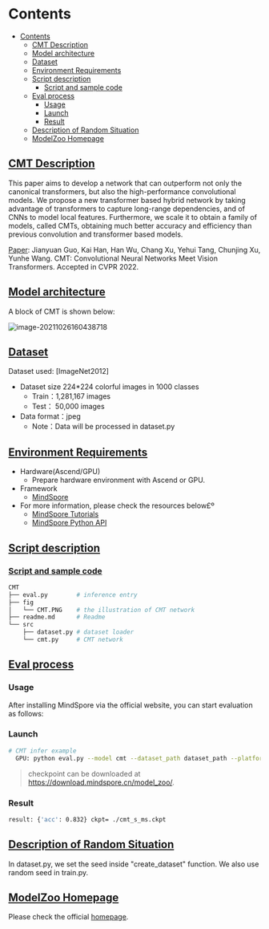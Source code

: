 # Contents

- [Contents](#contents)
    - [CMT Description](#cmt-description)
    - [Model architecture](#model-architecture)
    - [Dataset](#dataset)
    - [Environment Requirements](#environment-requirements)
    - [Script description](#script-description)
        - [Script and sample code](#script-and-sample-code)
    - [Eval process](#eval-process)
        - [Usage](#usage)
        - [Launch](#launch)
        - [Result](#result)
    - [Description of Random Situation](#description-of-random-situation)
    - [ModelZoo Homepage](#modelzoo-homepage)

## [CMT Description](#contents)

  This paper aims to develop a network that can outperform not only the canonical transformers, but also the high-performance convolutional models. We propose a new transformer based hybrid network by taking advantage of transformers to capture long-range dependencies, and of CNNs to model local features. Furthermore, we scale it to obtain a family of models, called CMTs, obtaining much better accuracy and efficiency than previous convolution and transformer based models.

[Paper](https://arxiv.org/pdf/2107.06263.pdf): Jianyuan Guo, Kai Han, Han Wu, Chang Xu, Yehui Tang, Chunjing Xu, Yunhe Wang. CMT: Convolutional Neural Networks Meet Vision Transformers. Accepted in CVPR 2022.

## [Model architecture](#contents)

A block of CMT is shown below:

![image-20211026160438718](./fig/CMT.PNG)

## [Dataset](#contents)

Dataset used: [ImageNet2012]

- Dataset size 224*224 colorful images in 1000 classes
    - Train：1,281,167 images  
    - Test： 50,000 images
- Data format：jpeg
    - Note：Data will be processed in dataset.py

## [Environment Requirements](#contents)

- Hardware(Ascend/GPU)
    - Prepare hardware environment with Ascend or GPU.
- Framework
    - [MindSpore](https://www.mindspore.cn/install/en)
- For more information, please check the resources below£º
    - [MindSpore Tutorials](https://www.mindspore.cn/tutorials/en/r1.9/index.html)
    - [MindSpore Python API](https://www.mindspore.cn/docs/en/r1.9/index.html)

## [Script description](#contents)

### [Script and sample code](#contents)

```bash
CMT
├── eval.py        # inference entry
├── fig
│   └── CMT.PNG    # the illustration of CMT network
├── readme.md      # Readme
└── src
    ├── dataset.py # dataset loader
    └── cmt.py     # CMT network
```

## [Eval process](#contents)

### Usage

After installing MindSpore via the official website, you can start evaluation as follows:

### Launch

```bash
# CMT infer example
  GPU: python eval.py --model cmt --dataset_path dataset_path --platform GPU --checkpoint_path [CHECKPOINT_PATH]
```

> checkpoint can be downloaded at https://download.mindspore.cn/model_zoo/.

### Result

```bash
result: {'acc': 0.832} ckpt= ./cmt_s_ms.ckpt
```

## [Description of Random Situation](#contents)

In dataset.py, we set the seed inside "create_dataset" function. We also use random seed in train.py.

## [ModelZoo Homepage](#contents)

Please check the official [homepage](https://gitee.com/mindspore/models).